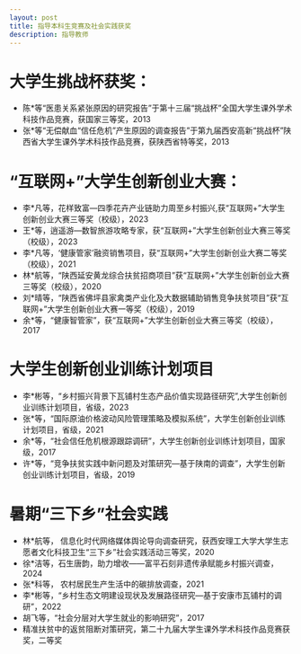 ```yaml
---
layout: post
title: 指导本科生竞赛及社会实践获奖
description: 指导教师
---
```




大学生挑战杯获奖：
============
- 陈*等“医患关系紧张原因的研究报告”于第十三届“挑战杯”全国大学生课外学术科技作品竞赛，获国家三等奖，2013
- 张*等“无偿献血“信任危机”产生原因的调查报告”于第九届西安高新“挑战杯”陕西省大学生课外学术科技作品竞赛，获陕西省特等奖，2013

“互联网+”大学生创新创业大赛：
============
- 李*凡等，花样致富—四季花卉产业链助力周至乡村振兴,获“互联网+”大学生创新创业大赛三等奖（校级），2023
- 王*等，逍遥游—数智旅游攻略专家，获“互联网+”大学生创新创业大赛三等奖（校级），2023
- 李*凡等，‘健康管家’融资销售项目，获“互联网+”大学生创新创业大赛二等奖（校级），2021
- 林*航等，“陕西延安黄龙综合扶贫招商项目”获“互联网+”大学生创新创业大赛三等奖（校级），2020
- 刘*晴等，“陕西省佛坪县家禽类产业化及大数据辅助销售竞争扶贫项目”获“互联网+”大学生创新创业大赛一等奖（校级），2019
- 余*等，“健康智管家”，获“互联网+”大学生创新创业大赛三等奖（校级），2017


大学生创新创业训练计划项目
============
- 李*彬等，“乡村振兴背景下瓦铺村生态产品价值实现路径研究”,大学生创新创业训练计划项目，省级，2023
- 张*等，“国际原油价格波动风险管理策略及模拟系统”，大学生创新创业训练计划项目，省级，2021
- 余*等，“社会信任危机根源跟踪调研”，大学生创新创业训练计划项目，国家级，2017
- 许*等，“竞争扶贫实践中新问题及对策研究—基于陕南的调查”，大学生创新创业训练计划项目，省级，2019

暑期“三下乡”社会实践
============
- 林*航等， 信息化时代网络媒体舆论导向调查研究，获西安理工大学大学生志愿者文化科技卫生“三下乡”社会实践活动三等奖，2020
- 徐*洁等，石生唐韵，助力增收——富平石刻非遗传承赋能乡村振兴调查，2024
- 张*科等， 农村居民生产生活中的碳排放调查，2021
- 李*彬等，“乡村生态文明建设现状及发展路径研究—基于安康市瓦铺村的调研”，2022
- 胡飞等，“社会分层对大学生就业的影响研究”，2017
- 精准扶贫中的返贫阻断对策研究，第二十九届大学生课外学术科技作品竞赛获奖，二等奖
